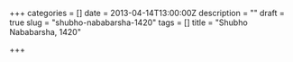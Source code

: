 +++
categories = []
date = 2013-04-14T13:00:00Z
description = ""
draft = true
slug = "shubho-nababarsha-1420"
tags = []
title = "Shubho Nababarsha, 1420"

+++




